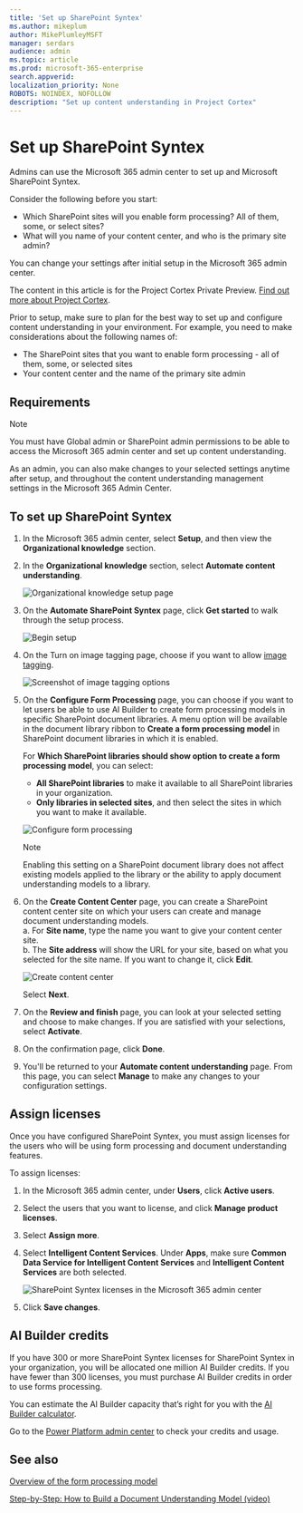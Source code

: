 ```yaml
---
title: 'Set up SharePoint Syntex'
ms.author: mikeplum
author: MikePlumleyMSFT
manager: serdars
audience: admin
ms.topic: article
ms.prod: microsoft-365-enterprise
search.appverid: 
localization_priority: None
ROBOTS: NOINDEX, NOFOLLOW
description: "Set up content understanding in Project Cortex"
---
```


# Set up SharePoint Syntex

Admins can use the Microsoft 365 admin center to set up and Microsoft SharePoint Syntex. 

Consider the following before you start:

- Which SharePoint sites will you enable form processing? All of them, some, or select sites?
- What will you name of your content center, and who is the primary site admin?

You can change your settings after initial setup in the Microsoft 365 admin center.

The content in this article is for the Project Cortex Private Preview. [Find out more about Project Cortex](https://aka.ms/projectcortex).

Prior to setup, make sure to plan for the best way to set up and configure content understanding in your environment. For example, you need to make considerations about the following names of:

- The SharePoint sites that you want to enable form processing - all of them, some, or selected sites
- Your content center and the name of the primary site admin

## Requirements 

> [!NOTE]
> You must have Global admin or SharePoint admin permissions to be able to access the Microsoft 365 admin center and set up content understanding.

As an admin, you can also make changes to your selected settings anytime after setup, and throughout the content understanding management settings in the Microsoft 365 Admin Center.

## To set up SharePoint Syntex

1. In the Microsoft 365 admin center, select **Setup**, and then view the **Organizational knowledge** section.

2. In the **Organizational knowledge** section, select **Automate content understanding**.<br/>

    ![Organizational knowledge setup page](../media/content-understanding/admin-org-knowledge-options.png)</br>

3. On the **Automate SharePoint Syntex** page, click **Get started** to walk through the setup process.<br/>

    ![Begin setup](../media/content-understanding/admin-content-understanding-get-started.png)</br>

4. On the Turn on image tagging page, choose if you want to allow [image tagging](image-tagging.md).

    ![Screenshot of image tagging options](../media/content-understanding/admin-content-understanding-setup-image-tagging.png)</br>

5. On the **Configure Form Processing** page, you can choose if you want to let users be able to use AI Builder to create form processing models in specific SharePoint document libraries. A menu option will be available in the document library ribbon to **Create a form processing model** in SharePoint document libraries in which it is enabled.
 
     For **Which SharePoint libraries should show option to create a form processing model**, you can select:</br>
      - **All SharePoint libraries** to make it available to all SharePoint libraries in your organization.</br>
      - **Only libraries in selected sites**, and then select the sites in which you want to make it available.</br>

   ![Configure form processing](../media/content-understanding/admin-configforms.png)

   > [!Note]
   > Enabling this setting on a SharePoint document library does not affect existing models applied to the library or the ability to apply document understanding models to a library. 
    
6. On the **Create Content Center** page, you can create a SharePoint content center site on which your users can create and manage document understanding models. </br>
    a. For **Site name**, type the name you want to give your content center site.</br>
    b. The **Site address** will show the URL for your site, based on what you selected for the site name. If you want to change it, click **Edit**.</br>

      ![Create content center](../media/content-understanding/admin-cu-create-cc.png)</br>

    Select **Next**.

7. On the **Review and finish** page, you can look at your selected setting and choose to make changes. If you are satisfied with your selections, select **Activate**.

8. On the confirmation page, click **Done**.

9. You'll be returned to your **Automate content understanding** page. From this page, you can select **Manage** to make any changes to your configuration settings. 

## Assign licenses

Once you have configured SharePoint Syntex, you must assign licenses for the users who will be using form processing and document understanding features.

To assign licenses:

1. In the Microsoft 365 admin center, under **Users**, click **Active users**.

2. Select the users that you want to license, and click **Manage product licenses**.

3. Select **Assign more**.

4. Select **Intelligent Content Services**. Under **Apps**, make sure **Common Data Service for Intelligent Content Services** and **Intelligent Content Services** are both selected.

    ![SharePoint Syntex licenses in the Microsoft 365 admin center](../media/content-understanding/sharepoint-syntex-licenses.png)

5. Click **Save changes**.

## AI Builder credits

If you have 300 or more SharePoint Syntex licenses for SharePoint Syntex in your organization, you will be allocated one million AI Builder credits. If you have fewer than 300 licenses, you must purchase AI Builder credits in order to use forms processing.

You can estimate the AI Builder capacity that’s right for you with the [AI Builder calculator](https://powerapps.microsoft.com/ai-builder-calculator).

Go to the [Power Platform admin center](https://admin.powerplatform.microsoft.com/resources/capacity) to check your credits and usage.

## See also

[Overview of the form processing model](https://docs.microsoft.com/ai-builder/form-processing-model-overview)

[Step-by-Step: How to Build a Document Understanding Model (video)](https://www.youtube.com/watch?v=DymSHObD-bg)

